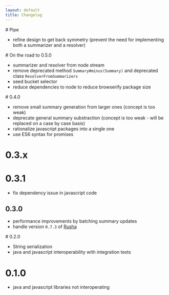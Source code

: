 ```yaml
---
layout: default
title: Changelog
---
```


# Pipe

* refine design to get back symmetry (prevent the need for implementing both a summarizer and a resolver)

# On the road to 0.5.0

* summarizer and resolver from node stream
* remove deprecated method `Summary#minus(Summary)` and deprecated class `ResolverFromSummarizers`
* seed bucket selector
* reduce dependencies to node to reduce browserify package size

# 0.4.0

* remove small summary generation from larger ones (concept is too weak)
* deprecate general summary substraction (concept is too weak - will be replaced on a case by case basis)
* rationalize javascript packages into a single one
* use ES6 syntax for promises

# 0.3.x

# 0.3.1

* fix dependency issue in javascript code

## 0.3.0

* performance improvements by batching summary updates
* handle version `0.7.3` of [Rusha](https://github.com/srijs/rusha)

# 0.2.0

* String serialization
* java and javascript interoperability with integration tests

# 0.1.0

* java and javascript libraries not interoperating
